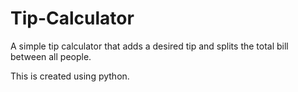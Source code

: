 # Tip-Calculator
A simple tip calculator that adds a desired tip and splits the total bill between all people.

This is created using python. 
